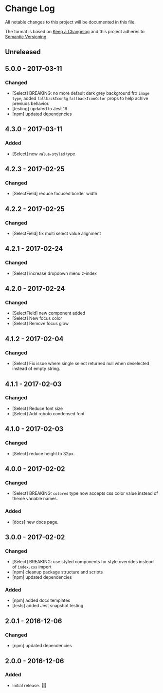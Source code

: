 # Change Log
All notable changes to this project will be documented in this file.

The format is based on [Keep a Changelog](http://keepachangelog.com/)
and this project adheres to [Semantic Versioning](http://semver.org/).

## Unreleased

## 5.0.0 - 2017-03-11
### Changed
- [Select] BREAKING: no more default dark grey background fro `image type`, added `fallbackIconBg` `fallbackIconColor` props to help achive previuos behavior.
- [testing] updated to Jest 19
- [npm] updated dependencies

## 4.3.0 - 2017-03-11
### Added
- [Select] new `value-styled` type

## 4.2.3 - 2017-02-25
### Changed
- [SelectField] reduce focused border width

## 4.2.2 - 2017-02-25
### Changed
- [SelectField] fix multi select value alignment

## 4.2.1 - 2017-02-24
### Changed
- [Select] increase dropdown menu z-index

## 4.2.0 - 2017-02-24
### Changed
- [SelectField] new component added
- [Select] New focus color
- [Select] Remove focus glow


## 4.1.2 - 2017-02-04
### Changed
- [Select] Fix issue where single select returned null when deselected instead of empty string.

## 4.1.1 - 2017-02-03
### Changed
- [Select] Reduce font size
- [Select] Add roboto condensed font

## 4.1.0 - 2017-02-03
### Changed
- [Select] reduce height to 32px.

## 4.0.0 - 2017-02-02
### Changed
- [Select] BREAKING: `colored` type now accepts css color value instead of theme variable names.

### Added
- [docs] new docs page.

## 3.0.0 - 2017-02-02
### Changed
- [Select] BREAKING: use styled components for style overrides instead of `index.css` import
- [npm] cleanup package structure and scripts
- [npm] updated dependencies

### Added
- [npm] added docs templates
- [tests] added Jest snapshot testing

## 2.0.1 - 2016-12-06
### Changed
- [npm] updated dependencies


## 2.0.0 - 2016-12-06
### Added
- Initial release. 👾👾
